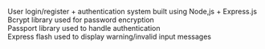 User login/register + authentication system built using Node,js + Express.js  
Bcrypt library used for password encryption  
Passport library used to handle authentication  
Express flash used to display warning/invalid input messages  
